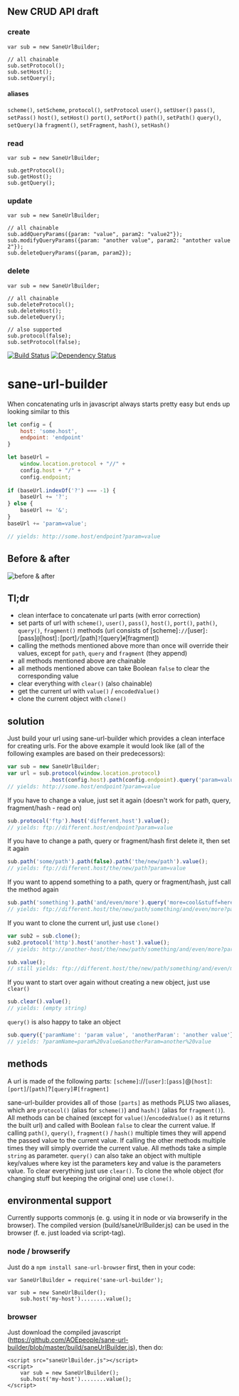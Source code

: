 ## New CRUD API draft

### create
```
var sub = new SaneUrlBuilder;

// all chainable
sub.setProtocol();
sub.setHost();
sub.setQuery();
```

#### aliases
`scheme()`, `setScheme`, `protocol()`, `setProtocol`
`user()`, `setUser()`
`pass()`, `setPass()` 
`host()`, `setHost()`
`port()`, `setPort()`
`path()`, `setPath()`
`query()`, `setQuery()`a
`fragment()`, `setFragment`, `hash()`, `setHash()`

### read
```
var sub = new SaneUrlBuilder;

sub.getProtocol();
sub.getHost();
sub.getQuery();
```

### update
```
var sub = new SaneUrlBuilder;

// all chainable
sub.addQueryParams({param: "value", param2: "value2"});
sub.modifyQueryParams({param: "another value", param2: "antother value 2"});
sub.deleteQueryParams({param, param2});
```

### delete
```
var sub = new SaneUrlBuilder;

// all chainable
sub.deleteProtocol();
sub.deleteHost();
sub.deleteQuery();

// also supported
sub.protocol(false);
sub.setProtocol(false);
```


[![Build Status](https://travis-ci.org/AOEpeople/sane-url-builder.svg?branch=master)](https://travis-ci.org/AOEpeople/sane-url-builder)
[![Dependency Status](https://www.versioneye.com/user/projects/56f2657e35630e003e0a8018/badge.svg?style=flat)](https://www.versioneye.com/user/projects/56f2657e35630e003e0a8018)
# sane-url-builder

When concatenating urls in javascript always starts pretty easy but ends up looking similar to this
```javascript
let config = {
    host: 'some.host',
    endpoint: 'endpoint'
}

let baseUrl =
    window.location.protocol + "//" +
    config.host + "/" +
    config.endpoint;
    
if (baseUrl.indexOf('?') === -1) {
    baseUrl += '?';
} else {
    baseUrl += '&';
}
baseUrl += 'param=value';

// yields: http://some.host/endpoint?param=value
```
## Before & after
![before & after](http://i.imgur.com/gnCygiK.png)

## Tl;dr
* clean interface to concatenate url parts (with error correction)
* set parts of url with `scheme()`, `user()`, `pass()`, `host()`, `port()`, `path()`, `query()`, `fragment()` methods (url consists of [scheme]`://`[user]`:`[pass]`@`[host]`:`[port]`/`[path]`?`[query]`#`[fragment])
* calling the methods mentioned above more than once will override their values, except for `path`, `query` and `fragment` (they append)
* all methods mentioned above are chainable
* all methods mentioned above can take Boolean `false` to clear the corresponding value
* clear everything with `clear()` (also chainable)
* get the current url with `value()` / `encodedValue()`
* clone the current object with `clone()`

## solution
Just build your url using sane-url-builder which provides a clean interface for creating urls. For the above example it would look like (all of the following examples are based on their predecessors):

```javascript
var sub = new SaneUrlBuilder;
var url = sub.protocol(window.location.protocol)
             .host(config.host).path(config.endpoint).query('param=value').value();
// yields: http://some.host/endpoint?param=value
```

If you have to change a value, just set it again (doesn't work for path, query, fragment/hash - read on)
```javascript
sub.protocol('ftp').host('different.host').value();
// yields: ftp://different.host/endpoint?param=value
```

If you have to change a path, query or fragment/hash first delete it, then set it again
```javascript
sub.path('some/path').path(false).path('the/new/path').value();
// yields: ftp://different.host/the/new/path?param=value
```

If you want to append something to a path, query or fragment/hash, just call the method again
```javascript
sub.path('something').path('and/even/more').query('more=cool&stuff=here').value();
// yields: ftp://different.host/the/new/path/something/and/even/more?param=value&more=cool&stuff=here
```
If you want to clone the current url, just use `clone()`
```javascript
var sub2 = sub.clone();
sub2.protocol('http').host('another-host').value();
// yields: http://another-host/the/new/path/something/and/even/more?param=value&more=cool&stuff=here

sub.value();
// still yields: ftp://different.host/the/new/path/something/and/even/more?param=value&more=cool&stuff=here
```

If you want to start over again without creating a new object, just use `clear()`
```javascript
sub.clear().value();
// yields: (empty string)
```

`query()` is also happy to take an object
```javascript
sub.query({'paramName': 'param value', 'anotherParam': 'another value'}).encodedValue();
// yields: ?paramName=param%20value&anotherParam=another%20value
```

## methods
A url is made of the following parts:
`[scheme]`://`[user]`:`[pass]`@`[host]`:`[port]`/`[path]`?`[query]`#`[fragment]`

sane-url-builder provides all of those `[parts]` as methods PLUS two aliases, which are `protocol()` (alias for `scheme()`) and `hash()` (alias for `fragment()`). All methods can be chained (except for `value()`/`encodedValue()` as it returns the built url) and called with Boolean `false` to clear the current value. If calling `path()`, `query()`, `fragment()` / `hash()` multiple times they will append the passed value to the current value. If calling the other methods multiple times they will simply override the current value. All methods take a simple `string` as parameter. `query()` can also take an object with multiple key/values where key ist the parameters key and value is the parameters value. To clear everything just use `clear()`. To clone the whole object (for changing stuff but keeping the original one) use `clone()`.

## environmental support
Currently supports commonjs (e. g. using it in node or via browserify in the browser). The compiled version (build/saneUrlBuilder.js) can be used in the browser (f. e. just loaded via script-tag).

### node / browserify
Just do a `npm install sane-url-browser` first, then in your code:
```
var SaneUrlBuilder = require('sane-url-builder');

var sub = new SaneUrlBuilder();
    sub.host('my-host')........value();
```

### browser
Just download the compiled javascript (https://github.com/AOEpeople/sane-url-builder/blob/master/build/saneUrlBuilder.js), then do:
```
<script src="saneUrlBuilder.js"></script>
<script>
    var sub = new SaneUrlBuilder();
    sub.host('my-host')........value();
</script>
```


